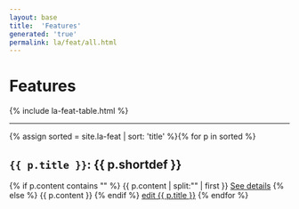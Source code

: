 ```yaml
---
layout: base
title:  'Features'
generated: 'true'
permalink: la/feat/all.html
---
```


# Features

{% include la-feat-table.html %}

----------

{% assign sorted = site.la-feat | sort: 'title' %}{% for p in sorted %}
<a id="al-la-feat/{{ p.title }}" class="al-dest"/>
<h2><code>{{ p.title }}</code>: {{ p.shortdef }}</h2>
{% if p.content contains "<!--details-->" %}    
{{ p.content | split:"<!--details-->" | first }}
<a href="{{ p.title }}" class="al-doc">See details</a>
{% else %}
{{ p.content }}
{% endif %}
<a href="{{ site.git_edit }}/{% if p.collection %}{{ p.relative_path }}{% else %}{{ p.path }}{% endif %}" target="#">edit {{ p.title }}</a>
{% endfor %}
